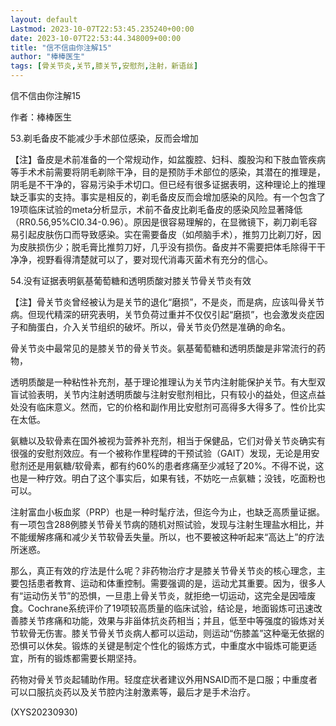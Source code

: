 ```yaml
---
layout: default
Lastmod: 2023-10-07T22:53:45.235240+00:00
date: 2023-10-07T22:53:44.348009+00:00
title: "信不信由你注解15"
author: "棒棒医生"
tags: [骨关节炎,关节,膝关节,安慰剂,注射，新语丝]
---
```


信不信由你注解15

作者：棒棒医生

53.剃毛备皮不能减少手术部位感染，反而会增加

【注】备皮是术前准备的一个常规动作，如盆腹腔、妇科、腹股沟和下肢血管疾病等手术术前需要将阴毛剃除干净，目的是预防手术部位的感染，其潜在的推理是，阴毛是不干净的，容易污染手术切口。但已经有很多证据表明，这种理论上的推理缺乏事实的支持。事实是相反的，剃毛备皮反而会增加感染的风险。有一个包含了19项临床试验的meta分析显示，术前不备皮比剃毛备皮的感染风险显著降低（RR0.56,95%CI0.34-0.96）。原因是很容易理解的，在显微镜下，剃刀剃毛容易引起皮肤伤口而导致感染。实在需要备皮（如颅脑手术），推剪刀比剃刀好，因为皮肤损伤少；脱毛膏比推剪刀好，几乎没有损伤。备皮并不需要把体毛除得干干净净，视野看得清楚就可以了，要对现代消毒灭菌术有充分的信心。

54.没有证据表明氨基葡萄糖和透明质酸对膝关节骨关节炎有效

【注】骨关节炎曾经被认为是关节的退化“磨损”，不是炎，而是病，应该叫骨关节病。但现代精深的研究表明，关节负荷过重并不仅仅引起“磨损”，也会激发炎症因子和酶蛋白，介入关节组织的破坏。所以，骨关节炎仍然是准确的命名。

骨关节炎中最常见的是膝关节的骨关节炎。氨基葡萄糖和透明质酸是非常流行的药物，

透明质酸是一种粘性补充剂，基于理论推理认为关节内注射能保护关节。有大型双盲试验表明，关节内注射透明质酸与注射安慰剂相比，只有较小的益处，但这点益处没有临床意义。然而，它的价格和副作用比安慰剂可高得多大得多了。性价比实在太低。

氨糖以及软骨素在国外被视为营养补充剂，相当于保健品，它们对骨关节炎确实有很强的安慰剂效应。有一个被称作里程碑的干预试验（GAIT）发现，无论是用安慰剂还是用氨糖/软骨素，都有约60%的患者疼痛至少减轻了20%。不得不说，这也是一种疗效。明白了这个事实后，如果有钱，不妨吃一点氨糖；没钱，吃面粉也可以。

注射富血小板血浆（PRP）也是一种时髦疗法，但迄今为止，也缺乏高质量证据。有一项包含288例膝关节骨关节病的随机对照试验，发现与注射生理盐水相比，并不能缓解疼痛和减少关节软骨丢失量。所以，也不要被这种听起来“高达上”的疗法所迷惑。

那么，真正有效的疗法是什么呢？非药物治疗才是膝关节骨关节炎的核心理念，主要包括患者教育、运动和体重控制。需要强调的是，运动尤其重要。因为，很多人有“运动伤关节”的恐惧，一旦患上骨关节炎，就拒绝一切运动，这完全是因噎废食。Cochrane系统评价了19项较高质量的临床试验，结论是，地面锻炼可迅速改善膝关节疼痛和功能，效果与非甾体抗炎药相当；并且，低至中等强度的锻炼对关节软骨无伤害。膝关节骨关节炎病人都可以运动，则运动“伤膝盖”这种毫无依据的恐惧可以休矣。锻炼的关键是制定个性化的锻炼方式，中重度水中锻炼可能更适宜，所有的锻炼都需要长期坚持。

药物对骨关节炎起辅助作用。轻度症状者建议外用NSAID而不是口服；中重度者可以口服抗炎药以及关节腔内注射激素等，最后才是手术治疗。

(XYS20230930)

